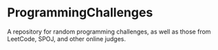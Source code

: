 # ProgrammingChallenges
A repository for random programming challenges, as well as those from LeetCode, SPOJ, and other online judges.
